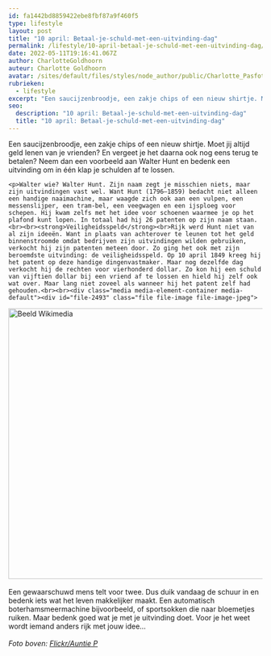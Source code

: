 ```yaml
---
id: fa1442bd8859422ebe8fbf87a9f460f5
type: lifestyle
layout: post
title: "10 april: Betaal-je-schuld-met-een-uitvinding-dag"
permalink: /lifestyle/10-april-betaal-je-schuld-met-een-uitvinding-dag/
date: 2022-05-11T19:16:41.067Z
author: CharlotteGoldhoorn
auteur: Charlotte Goldhoorn
avatar: /sites/default/files/styles/node_author/public/Charlotte_PasfotoDSC01555%20EXTRA.jpg?itok=Uh1_j08g
rubrieken:
  - lifestyle
excerpt: "Een saucijzenbroodje, een zakje chips of een nieuw shirtje. Moet jij altijd geld lenen van je vrienden? En vergeet je het daarna ook nog eens terug te betalen? Neem dan een voorbeeld aan Walter Hunt en bedenk een uitvinding om in één klap je schulden af te lossen.  "
seo:
  description: "10 april: Betaal-je-schuld-met-een-uitvinding-dag"
  title: "10 april: Betaal-je-schuld-met-een-uitvinding-dag"
---
```

Een saucijzenbroodje, een zakje chips of een nieuw shirtje. Moet jij altijd geld lenen van je vrienden? En vergeet je het daarna ook nog eens terug te betalen? Neem dan een voorbeeld aan Walter Hunt en bedenk een uitvinding om in één klap je schulden af te lossen.  

    <p>Walter wie? Walter Hunt. Zijn naam zegt je misschien niets, maar zijn uitvindingen vast wel. Want Hunt (1796–1859) bedacht niet alleen een handige naaimachine, maar waagde zich ook aan een vulpen, een messenslijper, een tram-bel, een veegwagen en een ijsploeg voor schepen. Hij kwam zelfs met het idee voor schoenen waarmee je op het plafond kunt lopen. In totaal had hij 26 patenten op zijn naam staan.<br><br><strong>Veiligheidsspeld</strong><br>Rijk werd Hunt niet van al zijn ideeën. Want in plaats van achterover te leunen tot het geld binnenstroomde omdat bedrijven zijn uitvindingen wilden gebruiken, verkocht hij zijn patenten meteen door. Zo ging het ook met zijn beroemdste uitvinding: de veiligheidsspeld. Op 10 april 1849 kreeg hij het patent op deze handige dingenvastmaker. Maar nog dezelfde dag verkocht hij de rechten voor vierhonderd dollar. Zo kon hij een schuld van vijftien dollar bij een vriend af te lossen en hield hij zelf ook wat over. Maar lang niet zoveel als wanneer hij het patent zelf had gehouden.<br><br><div class="media media-element-container media-default"><div id="file-2493" class="file file-image file-image-jpeg">

        
  
  <div class="content">
    <img alt="Beeld Wikimedia" height="536" width="622" class="media-element file-default" src="/sites/default/files/Patent_6281%20Veiligheidsspeld.jpg">  </div>

  
</div>
</div><br>Een gewaarschuwd mens telt voor twee. Dus duik vandaag de schuur in en bedenk iets wat het leven makkelijker maakt. Een automatisch boterhamsmeermachine bijvoorbeeld, of sportsokken die naar bloemetjes ruiken. Maar bedenk goed wat je met je uitvinding doet. Voor je het weet wordt iemand anders rijk met jouw idee…<br><br><em>Foto boven: <a href="https://flic.kr/p/wLSAS" target="_blank">Flickr/Auntie P</a></em>  

